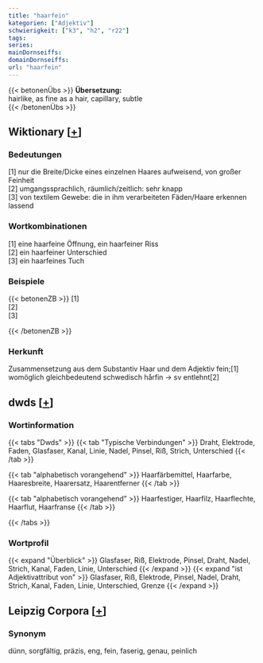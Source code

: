 ```yaml
---
title: "haarfein"
kategorien: ["Adjektiv"]
schwierigkeit: ["k3", "h2", "r22"]
tags:
series:
mainDornseiffs:
domainDornseiffs:
url: "haarfein"
---
```


{{< betonenÜbs >}}
**Übersetzung:**  
hairlike, as fine as a hair, capillary, subtle  
{{< /betonenÜbs >}}

## Wiktionary [[+](https://de.wiktionary.org/wiki/haarfein)]

### Bedeutungen
[1] nur die Breite/Dicke eines einzelnen Haares aufweisend, von großer Feinheit  
[2] umgangssprachlich, räumlich/zeitlich: sehr knapp  
[3] von textilem Gewebe: die in ihm verarbeiteten Fäden/Haare erkennen lassend  

### Wortkombinationen
[1] eine haarfeine Öffnung, ein haarfeiner Riss  
[2] ein haarfeiner Unterschied  
[3] ein haarfeines Tuch  

### Beispiele
{{< betonenZB >}}
[1]  
[2]  
[3]  

{{< /betonenZB >}}
### Herkunft
Zusammensetzung aus dem Substantiv Haar und dem Adjektiv fein;[1] womöglich gleichbedeutend schwedisch hårfin → sv entlehnt[2]  



## dwds [[+](https://www.dwds.de/wb/haarfein)]

### Wortinformation
{{< tabs "Dwds" >}}
{{< tab "Typische Verbindungen" >}}
Draht, Elektrode, Faden, Glasfaser, Kanal, Linie, Nadel, Pinsel, Riß, Strich, Unterschied
{{< /tab >}}

{{< tab "alphabetisch vorangehend" >}}
Haarfärbemittel, Haarfarbe, Haaresbreite, Haarersatz, Haarentferner
{{< /tab >}}

{{< tab "alphabetisch vorangehend" >}}
Haarfestiger, Haarfilz, Haarflechte, Haarflut, Haarfranse
{{< /tab >}}

{{< /tabs >}}

### Wortprofil
{{< expand "Überblick" >}} Glasfaser, Riß, Elektrode, Pinsel, Draht, Nadel, Strich, Kanal, Faden, Linie, Unterschied {{< /expand >}}
{{< expand "ist Adjektivattribut von" >}} Glasfaser, Riß, Elektrode, Pinsel, Nadel, Draht, Strich, Kanal, Faden, Linie, Unterschied, Grenze {{< /expand >}}

## Leipzig Corpora [[+](https://corpora.uni-leipzig.de/en/res?word=haarfein&corpusId=deu_newscrawl-public_2018)]


### Synonym
dünn, sorgfältig, präzis, eng, fein, faserig, genau, peinlich

